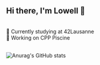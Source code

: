 ## Hi there, I'm Lowell 👋
<br />
🌱  Currently studying at 42Lausanne <br>
🧠  Working on CPP Piscine
<br />
<br />

![Anurag's GitHub stats](https://github-readme-stats.vercel.app/api?username=elwoll&show_icons=true&theme=radical)
<br /><br />

